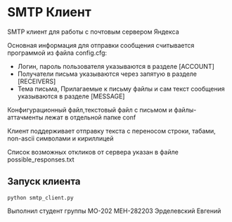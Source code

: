 # SMTP Клиент

SMTP клиент для работы с почтовым сервером Яндекса

Основная информация для отправки сообщения считывается программой из файла config.cfg:
* Логин, пароль пользователя указываются в разделе [ACCOUNT]
* Получатели письма указываются через запятую в разделе [RECEIVERS]
* Тема письма, Прилагаемые к письму файлы и сам текст сообщения указываются в разделе [MESSAGE] 

Конфигурационный файл,текстовый файл с письмом и файлы-аттачменты лежат в отдельной папке conf

Клиент поддерживает отправку текста с переносом строки, табами, non-ascii символами и кириллицей

Список возможных откликов от сервера указан в файле possible_responses.txt

## Запуск клиента
``` python smtp_client.py ```

Выполнил студент группы МО-202 МЕН-282203 Эрделевский Евгений